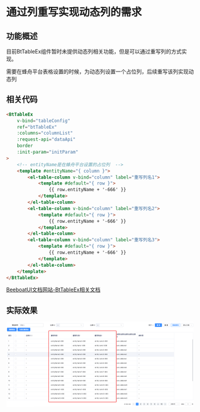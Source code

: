 # 通过列重写实现动态列的需求

## 功能概述
目前BtTableEx组件暂时未提供动态列相关功能，但是可以通过重写列的方式实现。

需要在蜂舟平台表格设置的时候，为动态列设置一个占位列，后续重写该列实现动态列

## 相关代码
```html
<BtTableEx
    v-bind="tableConfig"
    ref="btTableEx"
    :columns="columnList"
    :request-api="dataApi"
    border
    :init-param="initParam"
>
    <!-- entityName是在蜂舟平台设置的占位列  -->
    <template #entityName="{ column }">
        <el-table-column v-bind="column" label="重写列名1">
            <template #default="{ row }">
                {{ row.entityName + '-666' }}
            </template>
        </el-table-column>
        <el-table-column v-bind="column" label="重写列名2">
            <template #default="{ row }">
                {{ row.entityName + '-666' }}
            </template>
        </el-table-column>
        <el-table-column v-bind="column" label="重写列名3">
            <template #default="{ row }">
                {{ row.entityName + '-666' }}
            </template>
        </el-table-column>
    </template>
</BtTableEx>
```
[BeeboatUI文档网站-BtTableEx相关文档](http://beet-docs.hive-df.com/docs/components/table-ex/)
## 实际效果
![使用代码片段重写表格列效果](./images/2.png)

